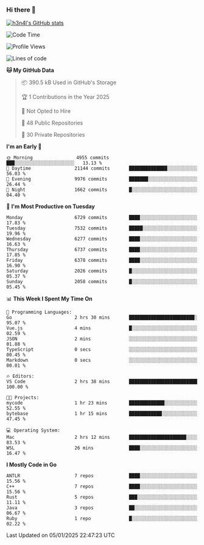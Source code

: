 ### Hi there 👋

[![h3n4l's GitHub stats](https://github-readme-stats.vercel.app/api?username=h3n4l&count_private=true&show_icons=true&theme=radical)](https://github.com/h3n4l/github-readme-stats)

<!--START_SECTION:waka-->
![Code Time](http://img.shields.io/badge/Code%20Time-2%2C038%20hrs%2021%20mins-blue)

![Profile Views](http://img.shields.io/badge/Profile%20Views-0-blue)

![Lines of code](https://img.shields.io/badge/From%20Hello%20World%20I%27ve%20Written-15.1%20million%20lines%20of%20code-blue)

**🐱 My GitHub Data** 

> 📦 390.5 kB Used in GitHub's Storage 
 > 
> 🏆 1 Contributions in the Year 2025
 > 
> 🚫 Not Opted to Hire
 > 
> 📜 48 Public Repositories 
 > 
> 🔑 30 Private Repositories 
 > 
**I'm an Early 🐤** 

```text
🌞 Morning                4955 commits        ███░░░░░░░░░░░░░░░░░░░░░░   13.13 % 
🌆 Daytime                21144 commits       ██████████████░░░░░░░░░░░   56.03 % 
🌃 Evening                9976 commits        ███████░░░░░░░░░░░░░░░░░░   26.44 % 
🌙 Night                  1662 commits        █░░░░░░░░░░░░░░░░░░░░░░░░   04.40 % 
```
📅 **I'm Most Productive on Tuesday** 

```text
Monday                   6729 commits        ████░░░░░░░░░░░░░░░░░░░░░   17.83 % 
Tuesday                  7532 commits        █████░░░░░░░░░░░░░░░░░░░░   19.96 % 
Wednesday                6277 commits        ████░░░░░░░░░░░░░░░░░░░░░   16.63 % 
Thursday                 6737 commits        ████░░░░░░░░░░░░░░░░░░░░░   17.85 % 
Friday                   6378 commits        ████░░░░░░░░░░░░░░░░░░░░░   16.90 % 
Saturday                 2026 commits        █░░░░░░░░░░░░░░░░░░░░░░░░   05.37 % 
Sunday                   2058 commits        █░░░░░░░░░░░░░░░░░░░░░░░░   05.45 % 
```


📊 **This Week I Spent My Time On** 

```text
💬 Programming Languages: 
Go                       2 hrs 30 mins       ████████████████████████░   95.07 % 
Vue.js                   4 mins              █░░░░░░░░░░░░░░░░░░░░░░░░   02.59 % 
JSON                     2 mins              ░░░░░░░░░░░░░░░░░░░░░░░░░   01.88 % 
TypeScript               0 secs              ░░░░░░░░░░░░░░░░░░░░░░░░░   00.45 % 
Markdown                 0 secs              ░░░░░░░░░░░░░░░░░░░░░░░░░   00.01 % 

🔥 Editors: 
VS Code                  2 hrs 38 mins       █████████████████████████   100.00 % 

🐱‍💻 Projects: 
mycode                   1 hr 23 mins        █████████████░░░░░░░░░░░░   52.55 % 
bytebase                 1 hr 15 mins        ████████████░░░░░░░░░░░░░   47.45 % 

💻 Operating System: 
Mac                      2 hrs 12 mins       █████████████████████░░░░   83.53 % 
WSL                      26 mins             ████░░░░░░░░░░░░░░░░░░░░░   16.47 % 
```

**I Mostly Code in Go** 

```text
ANTLR                    7 repos             ████░░░░░░░░░░░░░░░░░░░░░   15.56 % 
C++                      7 repos             ████░░░░░░░░░░░░░░░░░░░░░   15.56 % 
Rust                     5 repos             ███░░░░░░░░░░░░░░░░░░░░░░   11.11 % 
Java                     3 repos             ██░░░░░░░░░░░░░░░░░░░░░░░   06.67 % 
Ruby                     1 repo              █░░░░░░░░░░░░░░░░░░░░░░░░   02.22 % 
```




 Last Updated on 05/01/2025 22:47:23 UTC
<!--END_SECTION:waka-->

